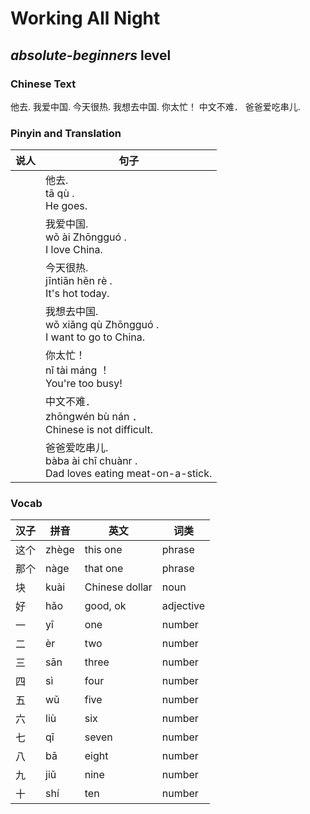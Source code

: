 # Working All Night
## *absolute-beginners* level

### Chinese Text
他去.
我爱中国.
今天很热.
我想去中国.
你太忙！
中文不难．
爸爸爱吃串儿.

### Pinyin and Translation
|说人|句子|
|----|----|
||他去.<br />tā qù .<br />He goes.|
||我爱中国.<br />wǒ ài Zhōngguó .<br />I love China.|
||今天很热.<br />jīntiān hěn rè .<br />It's hot today.|
||我想去中国.<br />wǒ xiǎng qù Zhōngguó .<br />I want to go to China.|
||你太忙！<br />nǐ tài máng ！<br />You're too busy!|
||中文不难．<br />zhōngwén bù nán ．<br />Chinese is not difficult.|
||爸爸爱吃串儿.<br />bàba ài chī chuànr .<br />Dad loves eating meat-on-a-stick.|
### Vocab
|汉子|拼音|英文|词类|
|----|----|----|----|
|这个|zhège|this one|phrase|
|那个|nàge|that one|phrase|
|块|kuài|Chinese dollar|noun|
|好|hǎo|good, ok|adjective|
|一|yī|one|number|
|二|èr|two|number|
|三|sān|three|number|
|四|sì|four|number|
|五|wǔ|five|number|
|六|liù|six|number|
|七|qī|seven|number|
|八|bā|eight|number|
|九|jiǔ|nine|number|
|十|shí|ten|number|